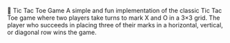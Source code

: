 🧩 Tic Tac Toe Game
A simple and fun implementation of the classic Tic Tac Toe game where two players take turns to mark X and O in a 3×3 grid. The player who succeeds in placing three of their marks in a horizontal, vertical, or diagonal row wins the game.

